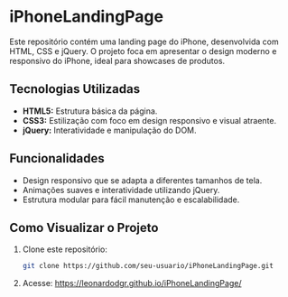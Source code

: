 # iPhoneLandingPage

Este repositório contém uma landing page do iPhone, desenvolvida com HTML, CSS e jQuery. O projeto foca em apresentar o design moderno e responsivo do iPhone, ideal para showcases de produtos.

## Tecnologias Utilizadas

- **HTML5:** Estrutura básica da página.
- **CSS3:** Estilização com foco em design responsivo e visual atraente.
- **jQuery:** Interatividade e manipulação do DOM.

## Funcionalidades

- Design responsivo que se adapta a diferentes tamanhos de tela.
- Animações suaves e interatividade utilizando jQuery.
- Estrutura modular para fácil manutenção e escalabilidade.

## Como Visualizar o Projeto

1. Clone este repositório:
   ```bash
   git clone https://github.com/seu-usuario/iPhoneLandingPage.git
2. Acesse: https://leonardodgr.github.io/iPhoneLandingPage/
